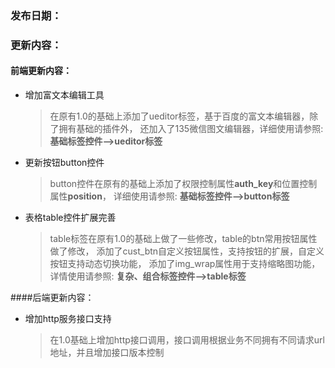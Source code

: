 ### 发布日期：

### 更新内容：

#### 前端更新内容：

* 增加富文本编辑工具
    > 在原有1.0的基础上添加了ueditor标签，基于百度的富文本编辑器，除了拥有基础的插件外，
    > 还加入了135微信图文编辑器，详细使用请参照:   **基础标签控件-->ueditor标签**
* 更新按钮button控件
    >button控件在原有的基础上添加了权限控制属性**auth_key**和位置控制属性**position**，
    >详细使用请参照: **基础标签控件-->button标签**
* 表格table控件扩展完善
    > table标签在原有1.0的基础上做了一些修改，table的btn常用按钮属性做了修改，
    > 添加了cust_btn自定义按钮属性，支持按钮的扩展，自定义按钮支持动态切换功能，
    > 添加了img_wrap属性用于支持缩略图功能，详情使用请参照: **复杂、组合标签控件-->table标签**


####后端更新内容：
* 增加http服务接口支持
    > 在1.0基础上增加http接口调用，接口调用根据业务不同拥有不同请求url地址，并且增加接口版本控制


